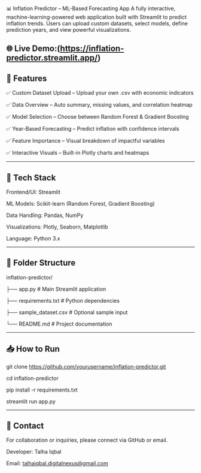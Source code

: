 📊 Inflation Predictor – ML-Based Forecasting App
A fully interactive, machine-learning-powered web application built with Streamlit to predict inflation trends. Users can upload custom datasets, select models, define prediction years, and view powerful visualizations.

🌐 Live Demo:(https://inflation-predictor.streamlit.app/)
------

🚀 Features
-----
✅ Custom Dataset Upload – Upload your own .csv with economic indicators

✅ Data Overview – Auto summary, missing values, and correlation heatmap

✅ Model Selection – Choose between Random Forest & Gradient Boosting

✅ Year-Based Forecasting – Predict inflation with confidence intervals

✅ Feature Importance – Visual breakdown of impactful variables

✅ Interactive Visuals – Built-in Plotly charts and heatmaps

------
🔧 Tech Stack
------
Frontend/UI: Streamlit

ML Models: Scikit-learn (Random Forest, Gradient Boosting)

Data Handling: Pandas, NumPy

Visualizations: Plotly, Seaborn, Matplotlib

Language: Python 3.x

------
📂 Folder Structure
-------
inflation-predictor/

├── app.py              # Main Streamlit application

├── requirements.txt    # Python dependencies

├── sample_dataset.csv  # Optional sample input

└── README.md           # Project documentation

-----
📥 How to Run
-----
git clone https://github.com/yourusername/inflation-predictor.git

cd inflation-predictor

pip install -r requirements.txt

streamlit run app.py

-----
📩 Contact
----
For collaboration or inquiries, please connect via GitHub or email.

Developer: Talha Iqbal

Email: talhaiqbal.digitalnexus@gmail.com

